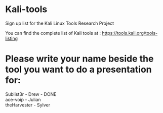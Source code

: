 # Kali-tools
Sign up list for the Kali Linux Tools Research Project

You can find the complete list of Kali tools at : https://tools.kali.org/tools-listing

# Please write your name beside the tool you want to do a presentation for:
   Sublist3r - Drew - DONE  
   ace-voip - Julian  
   theHarvester - Sylver
    
